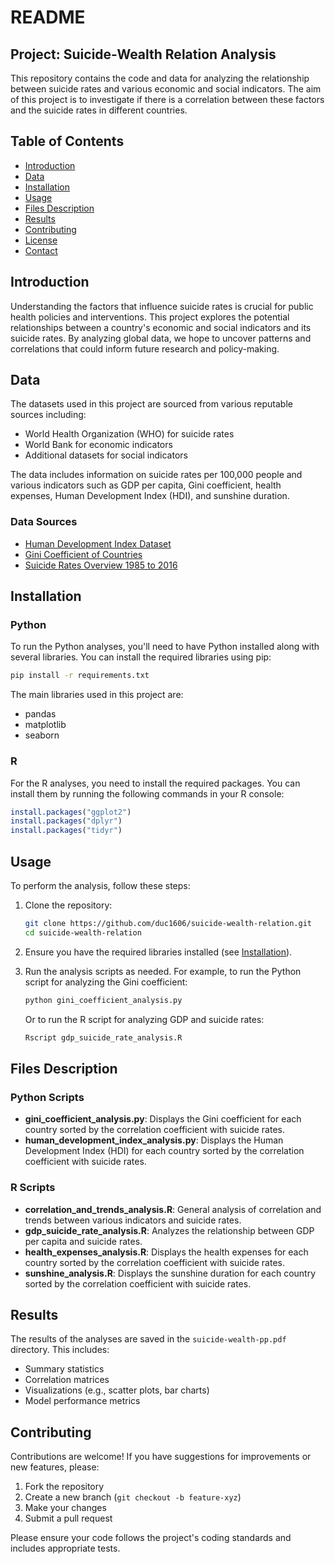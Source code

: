 # README

## Project: Suicide-Wealth Relation Analysis

This repository contains the code and data for analyzing the relationship between suicide rates and various economic and social indicators. The aim of this project is to investigate if there is a correlation between these factors and the suicide rates in different countries.

## Table of Contents

- [Introduction](#introduction)
- [Data](#data)
- [Installation](#installation)
- [Usage](#usage)
- [Files Description](#files-description)
- [Results](#results)
- [Contributing](#contributing)
- [License](#license)
- [Contact](#contact)

## Introduction

Understanding the factors that influence suicide rates is crucial for public health policies and interventions. This project explores the potential relationships between a country's economic and social indicators and its suicide rates. By analyzing global data, we hope to uncover patterns and correlations that could inform future research and policy-making.

## Data

The datasets used in this project are sourced from various reputable sources including:

- World Health Organization (WHO) for suicide rates
- World Bank for economic indicators
- Additional datasets for social indicators

The data includes information on suicide rates per 100,000 people and various indicators such as GDP per capita, Gini coefficient, health expenses, Human Development Index (HDI), and sunshine duration.

### Data Sources

- [Human Development Index Dataset](https://www.kaggle.com/datasets/iamsouravbanerjee/human-development-index-dataset)
- [Gini Coefficient of Countries](https://www.kaggle.com/datasets/therockk/gini-coefficient-of-countries)
- [Suicide Rates Overview 1985 to 2016](https://www.kaggle.com/datasets/russellyates88/suicide-rates-overview-1985-to-2016)

## Installation

### Python

To run the Python analyses, you'll need to have Python installed along with several libraries. You can install the required libraries using pip:

```bash
pip install -r requirements.txt
```

The main libraries used in this project are:

- pandas
- matplotlib
- seaborn

### R

For the R analyses, you need to install the required packages. You can install them by running the following commands in your R console:

```R
install.packages("ggplot2")
install.packages("dplyr")
install.packages("tidyr")
```

## Usage

To perform the analysis, follow these steps:

1. Clone the repository:
    ```bash
    git clone https://github.com/duc1606/suicide-wealth-relation.git
    cd suicide-wealth-relation
    ```

2. Ensure you have the required libraries installed (see [Installation](#installation)).

3. Run the analysis scripts as needed. For example, to run the Python script for analyzing the Gini coefficient:
    ```bash
    python gini_coefficient_analysis.py
    ```

    Or to run the R script for analyzing GDP and suicide rates:
    ```R
    Rscript gdp_suicide_rate_analysis.R
    ```

## Files Description

### Python Scripts

- **gini_coefficient_analysis.py**: Displays the Gini coefficient for each country sorted by the correlation coefficient with suicide rates.
- **human_development_index_analysis.py**: Displays the Human Development Index (HDI) for each country sorted by the correlation coefficient with suicide rates.

### R Scripts

- **correlation_and_trends_analysis.R**: General analysis of correlation and trends between various indicators and suicide rates.
- **gdp_suicide_rate_analysis.R**: Analyzes the relationship between GDP per capita and suicide rates.
- **health_expenses_analysis.R**: Displays the health expenses for each country sorted by the correlation coefficient with suicide rates.
- **sunshine_analysis.R**: Displays the sunshine duration for each country sorted by the correlation coefficient with suicide rates.

## Results

The results of the analyses are saved in the `suicide-wealth-pp.pdf` directory. This includes:

- Summary statistics
- Correlation matrices
- Visualizations (e.g., scatter plots, bar charts)
- Model performance metrics

## Contributing

Contributions are welcome! If you have suggestions for improvements or new features, please:

1. Fork the repository
2. Create a new branch (`git checkout -b feature-xyz`)
3. Make your changes
4. Submit a pull request

Please ensure your code follows the project's coding standards and includes appropriate tests.
